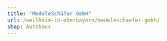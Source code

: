 ```yaml
---
title: "MedeleSchäfer GmbH"
url: /weilheim-in-oberbayern/medeleschaefer-gmbh/
shop: Autohaus
---
```

